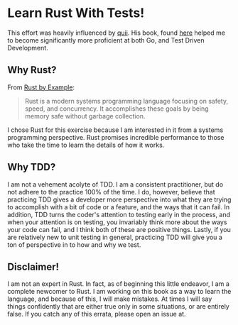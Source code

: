 # Learn Rust With Tests!
This effort was heavily influenced by [quii](https://github.com/quii). His book, found [here](https://quii.gitbook.io/learn-go-with-tests) helped me to become significantly more proficient at both Go, and Test Driven Development.

## Why Rust?
From [Rust by Example](https://doc.rust-lang.org/rust-by-example/index.html):
> Rust is a modern systems programming language focusing on safety, speed, and concurrency. It accomplishes these goals by being memory safe without garbage collection.  

I chose Rust for this exercise because I am interested in it from a systems programming perspective. Rust promises incredible performance to those who take the time to learn the details of how it works. 

## Why TDD?
I am not a vehement acolyte of TDD. I am a consistent practitioner, but do not adhere to the practice 100% of the time. I do, however, believe that practicing TDD gives a developer more perspective into what they are trying to accomplish with a bit of code or a feature, and the ways that it can fail. In addition, TDD turns the coder's attention to testing early in the process, and when your attention is on testing, you invariably think more about the ways your code can fail, and I think both of these are positive things. Lastly, if you are relatively new to unit testing in general, practicing TDD will give you a ton of perspective in to how and why we test.

## Disclaimer!
I am not an expert in Rust. In fact, as of beginning this little endeavor, I am a complete newcomer to Rust. I am working on this book as a way to learn the language, and because of this, I will make mistakes. At times I will say things confidently that are either true only in some situations, or are entirely false. If you catch any of this errata, please open an issue at.
